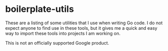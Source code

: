 # boilerplate-utils

These are a listing of some utilities that I use when writing Go code. I do not
expect anyone to find use in these tools, but it gives me a quick and easy way
to import these tools into projects I am working on.

This is not an officially supported Google product.
